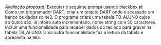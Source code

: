 *Avaliação proposta:*
Executar o seguinte prompt usando blackbox ai:  
Como um programador DART, criar um projeto DART onde é acessado um banco de dados sqlite3. O programa criará uma tabela TB_ALUNO cujos atributos são: id inteiro auto incrementado, nome string com 50 caracteres. Incluir uma funcionalidade para receber dados do teclado para gravar na tabela TB_ALUNO. Uma outra funcionalidade faz a leitura da tabela e apresenta na tela.

